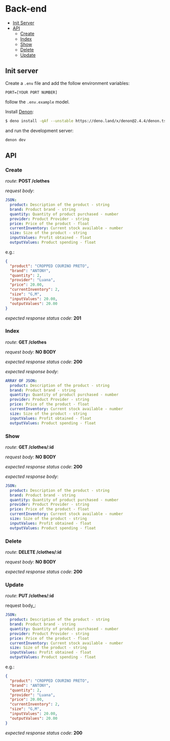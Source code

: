 # Back-end
- [Init Server](#init-server)
- [API](#api)
  - [Create](#create)
  - [Index](#index)
  - [Show](#show)
  - [Delete](#delete)
  - [Update](#update)
## Init server
Create a `.env` file and add the follow environment variables:
```dotenv
PORT=[YOUR PORT NUMBER]
```
follow the `.env.example` model.

Install [Denon](https://deno.land/x/denon):
```bash
$ deno install -qAf --unstable https://deno.land/x/denon@2.4.4/denon.ts
```
and run the development server:
```bash
denon dev
```

## API

### Create
_route_: **POST /clothes**

_request body_:
```yml
JSON:
  product: Description of the product - string 
  brand: Product brand - string
  quantity: Quantity of product purchased - number
  provider: Product Provider - string
  price: Price of the product - float
  currentInventory: Current stock available - number
  size: Size of the product - string
  inputValues: Profit obtained - float
  outputValues: Product spending - float
```
e.g.:
```json
{
  "product": "CROPPED COURINO PRETO",
  "brand": "ANTONY",
  "quantity": 2,
  "provider": "Luana", 
  "price": 20.00, 
  "currentInventory": 2, 
  "size": "G,M", 
  "inputValues": 20.00, 
  "outputValues": 20.00
}
```

_expected response status code_: **201**

### Index
_route_: **GET /clothes**

_request body_: **NO BODY**

_expected response status code_: **200**

_expected response body_:
```yml
ARRAY OF JSON:
  product: Description of the product - string 
  brand: Product brand - string
  quantity: Quantity of product purchased - number
  provider: Product Provider - string
  price: Price of the product - float
  currentInventory: Current stock available - number
  size: Size of the product - string
  inputValues: Profit obtained - float
  outputValues: Product spending - float
```

### Show
_route_: **GET /clothes/:id**

_request body_: **NO BODY**

_expected response status code_: **200**

_expected response body_:
```yml
JSON:
  product: Description of the product - string 
  brand: Product brand - string
  quantity: Quantity of product purchased - number
  provider: Product Provider - string
  price: Price of the product - float
  currentInventory: Current stock available - number
  size: Size of the product - string
  inputValues: Profit obtained - float
  outputValues: Product spending - float
```
### Delete
_route_: **DELETE /clothes/:id**

_request body_: **NO BODY**

_expected response status code_: **200**

### Update

_route_: **PUT /clothes/:id**

request body_:
```yml
JSON:
  product: Description of the product - string 
  brand: Product brand - string
  quantity: Quantity of product purchased - number
  provider: Product Provider - string
  price: Price of the product - float
  currentInventory: Current stock available - number
  size: Size of the product - string
  inputValues: Profit obtained - float
  outputValues: Product spending - float
```
e.g.:
```json
{
  "product": "CROPPED COURINO PRETO",
  "brand": "ANTONY",
  "quantity": 2,
  "provider": "Luana", 
  "price": 20.00, 
  "currentInventory": 2, 
  "size": "G,M", 
  "inputValues": 20.00, 
  "outputValues": 20.00
}
```

_expected response status code_: **200**